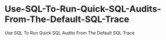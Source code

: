 # Use-SQL-To-Run-Quick-SQL-Audits-From-The-Default-SQL-Trace
Use SQL To Run Quick SQL Audits From The Default SQL Trace

